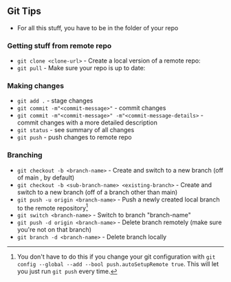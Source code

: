 ## Git Tips
- For all this stuff, you have to be in the folder of your repo

### Getting stuff from remote repo
- `git clone <clone-url>` - Create a local version of a remote repo: 
- `git pull` - Make sure your repo is up to date: 

### Making changes
- `git add .` - stage changes
- `git commit -m"<commit-message>"` - commit changes
- `git commit -m"<commit-message>" -m"<commit-message-details>` - commit changes with a more detailed description
- `git status` - see summary of all changes
- `git push` - push changes to remote repo

### Branching
- `git checkout -b <branch-name>` - Create and switch to a new branch (off of main , by default)
- `git checkout -b <sub-branch-name> <existing-branch>` - Create and switch to a new branch (off of a branch other than main)
- `git push -u origin <branch-name>` - Push a newly created local branch to the remote repository[^1] 
- `git switch <branch-name>` - Switch to branch "branch-name"
- `git push -d origin <branch-name>` - Delete branch remotely (make sure you're not on that branch)
- `git branch -d <branch-name>` - Delete branch locally

[^1]: You don't have to do this if you change your git configuration with `git config --global --add --bool push.autoSetupRemote true`. This will let you just run `git push` every time.


